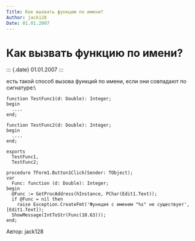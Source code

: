 ```yaml
---
Title: Как вызвать функцию по имени?
Author: jack128
Date: 01.01.2007
---
```



Как вызвать функцию по имени?
=============================

::: {.date}
01.01.2007
:::

есть такой способ вызова функций по имени, если они совпадают по
сигнатуре:\

    function TestFunc1(d: Double): Integer;
    begin
      ....
    end;
     
    function TestFunc2(d: Double): Integer;
    begin
      ....
    end;
     
    exports 
      TestFunc1,
      TestFunc2;
     
    procedure TForm1.Button1Click(Sender: TObject);
    var
      Func: function (d: Double): Integer;
    begin
      @Func := GetProcAddress(hInstance, PChar(Edit1.Text));
      if @Func = nil then 
        raise Exception.CreateFmt('Функция с именем "%s" не существует', [Edit1.Text]);
      ShowMessage(IntToStr(Func(10.63)));
    end;

Автор: jack128
